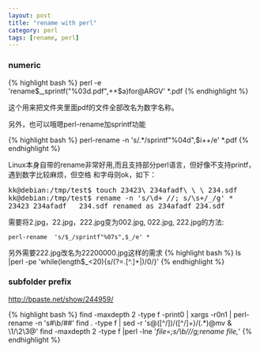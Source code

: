 ```yaml
---
layout: post
title: "rename with perl"
category: perl
tags: [rename, perl]
---
```



### numeric

{% highlight bash %}
perl -e 'rename$_,sprintf("%03d.pdf",++$a)for@ARGV' *.pdf
{% endhighlight %}

这个用来把文件夹里面pdf的文件全部改名为数字名称。

另外，也可以哦嗯perl-rename加sprintf功能

{% highlight bash %}
perl-rename -n 's/.*/sprintf"%04d",$i++/e' *.pdf
{% endhighlight %}

Linux本身自带的rename非常好用,而且支持部分perl语言，但好像不支持printf，遇到数字比较麻烦，但空格
和字母则ok，如下：

<pre lang="bash" src="http://www.perlmonks.org/?node_id=632437">
kk@debian:/tmp/test$ touch 23423\ 234afadf\ \ \ 234.sdf
kk@debian:/tmp/test$ rename -n 's/\d+ //; s/\s+/_/g' *
23423 234afadf   234.sdf renamed as 234afadf_234.sdf
</pre>

需要将2.jpg，22.jpg，222.jpg变为002.jpg, 022.jpg, 222.jpg的方法:

```
perl-rename  's/$_/sprintf"%07s",$_/e' *
```

另外需要222.jpg改名为22200000.jpg这样的需求
{% highlight bash %}
ls |perl -pe 'while(length$_<20){s/(?=\.[^.]+$|$)/0/}'
{% endhighlight %}

### subfolder prefix

http://bpaste.net/show/244959/

{% highlight bash %}
find -maxdepth 2 -type f -print0  | xargs -r0n1 | perl-rename -n 's#\b/##'
find . -type f | sed -r 's@([^/])/([^/]+)/(.*)@mv & \1/\2\3@'
find -maxdepth 2 -type f |perl -lne '$file=$_;s/\b\///g;rename $file,$_'
{% endhighlight %}
